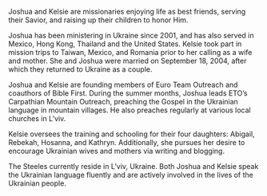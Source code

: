 Joshua and Kelsie are missionaries enjoying life as best friends, serving their Savior, and raising up their children to honor Him.

Joshua has been ministering in Ukraine since 2001, and has also served in Mexico, Hong Kong, Thailand and the United States. Kelsie took part in mission trips to Taiwan, Mexico, and Romania prior to her calling as a wife and mother. She and Joshua were married on September 18, 2004, after which they returned to Ukraine as a couple.

Joshua and Kelsie are founding members of Euro Team Outreach and coauthors of Bible First. During the summer months, Joshua leads ETO&rsquo;s Carpathian Mountain Outreach, preaching the Gospel in the Ukrainian language in mountain villages. He also preaches regularly at various local churches in L&rsquo;viv.

Kelsie oversees the training and schooling for their four daughters: Abigail, Rebekah, Hosanna, and Kathryn. Additionally, she pursues her desire to encourage Ukrainian wives and mothers via writing and blogging.

The Steeles currently reside in L&rsquo;viv, Ukraine. Both Joshua and Kelsie speak the Ukrainian language fluently and are actively involved in the lives of the Ukrainian people.
